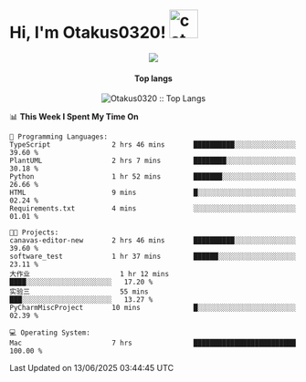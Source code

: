 <h1> Hi, I'm Otakus0320! <img src="https://media.giphy.com/media/mGcNjsfWAjY5AEZNw6/giphy.gif" width="50" alt="cat"></h1>

<p align="center"><a href="https://wakatime.com/@044d69d0-1253-4f60-96b6-5d19a0f9dde5"><img src="https://wakatime.com/badge/user/044d69d0-1253-4f60-96b6-5d19a0f9dde5.svg" /></a></p>

<h4 align="center">Top langs</h4>

<p align="center"><img src="https://github-readme-stats.vercel.app/api/top-langs/?username=Otakus0320&langs_count=10&theme=tokyonight&layout=compact&timestamp={{random_number}}" alt="Otakus0320 :: Top Langs" /></p>

<!--START_SECTION:waka-->
📊 **This Week I Spent My Time On** 

```text
💬 Programming Languages: 
TypeScript               2 hrs 46 mins       ██████████░░░░░░░░░░░░░░░   39.60 % 
PlantUML                 2 hrs 7 mins        ████████░░░░░░░░░░░░░░░░░   30.18 % 
Python                   1 hr 52 mins        ███████░░░░░░░░░░░░░░░░░░   26.66 % 
HTML                     9 mins              █░░░░░░░░░░░░░░░░░░░░░░░░   02.24 % 
Requirements.txt         4 mins              ░░░░░░░░░░░░░░░░░░░░░░░░░   01.01 % 

🐱‍💻 Projects: 
canavas-editor-new       2 hrs 46 mins       ██████████░░░░░░░░░░░░░░░   39.60 % 
software_test            1 hr 37 mins        ██████░░░░░░░░░░░░░░░░░░░   23.11 % 
大作业                      1 hr 12 mins        ████░░░░░░░░░░░░░░░░░░░░░   17.20 % 
实验三                      55 mins             ███░░░░░░░░░░░░░░░░░░░░░░   13.27 % 
PyCharmMiscProject       10 mins             █░░░░░░░░░░░░░░░░░░░░░░░░   02.39 % 

💻 Operating System: 
Mac                      7 hrs               █████████████████████████   100.00 % 
```


 Last Updated on 13/06/2025 03:44:45 UTC
<!--END_SECTION:waka-->

